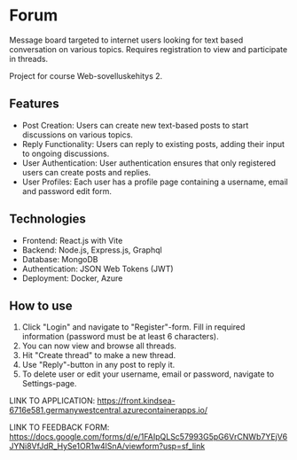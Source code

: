 # Forum

Message board targeted to internet users looking for text based conversation on various topics. Requires registration to view and participate in threads.

Project for course Web-sovelluskehitys 2.

## Features

- Post Creation: Users can create new text-based posts to start discussions on various topics.
- Reply Functionality: Users can reply to existing posts, adding their input to ongoing discussions.
- User Authentication: User authentication ensures that only registered users can create posts and replies.
- User Profiles: Each user has a profile page containing a username, email and password edit form.

## Technologies

- Frontend: React.js with Vite
- Backend: Node.js, Express.js, Graphql
- Database: MongoDB
- Authentication: JSON Web Tokens (JWT)
- Deployment: Docker, Azure

## How to use

1. Click "Login" and navigate to "Register"-form. Fill in required information (password must be at least 6 characters).
2. You can now view and browse all threads.
3. Hit "Create thread" to make a new thread.
4. Use "Reply"-button in any post to reply it.
5. To delete user or edit your username, email or password, navigate to Settings-page.

LINK TO APPLICATION: https://front.kindsea-6716e581.germanywestcentral.azurecontainerapps.io/

LINK TO FEEDBACK FORM: https://docs.google.com/forms/d/e/1FAIpQLSc57993G5pG6VrCNWb7YEjV6JYNi8VfJdR_HySe1OR1w4lSnA/viewform?usp=sf_link
